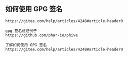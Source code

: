 ## 如何使用 GPG 签名

    https://gitee.com/help/articles/4248#article-header0

    gpg 签名验证例子
    https://github.com/phar-io/phive

    了解如何使用 GPG 签名
    https://gitee.com/help/articles/4248#article-header0


